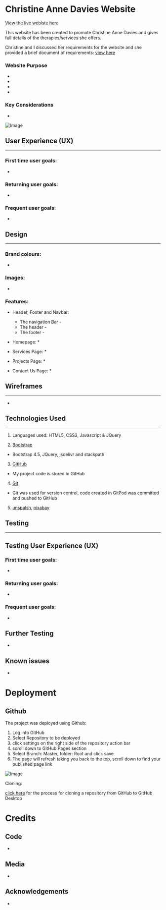 # Christine Anne Davies Website


[View the live webiste here](https://edavies2020.github.io/MS2-CDavies/)

This website has been created to promote Christine Anne Davies and gives full details of the therapies/services she offers. 

Christine and I discussed her requirements for the website and she provided a brief document of requirements: [view here](assets/images/readme/brainstorm1.png)

### Website Purpose

* 
* 
* 
* 
 
### Key Considerations

* 

![Image](capture.png)


## User Experience (UX)
----------------------


### First time user goals:

* 

### Returning user goals:

* 

### Frequent user goals:
    
* 


## Design
----------


### Brand colours:

* 

### Images:

*

### Features:

* Header, Footer and Navbar:
    * The navigation Bar - 
    * The header - 
    * The footer - 

* Homepage:
    * 

* Services Page:
    * 

* Projects Page:
    *

* Contact Us Page:
    *
    

## Wireframes
--------------


*


## Technologies Used
----------------------


1. Languages used: HTML5, CSS3, Javascript & JQuery

2. [Bootstrap](https://getbootstrap.com/docs/4.5/getting-started/introduction/) 
* Bootstrap 4.5, JQuery, jsdelivr and stackpath

3. [GitHub](https://github.com/) 
* My project code is stored in GitHub

4. [Git](https://gitpod.io/workspaces/) 
* Git was used for version control, code created in GitPod was committed and pushed to GitHub

5. [unspalsh](https://unsplash.com/), [pixabay](https://pixabay.com/)



## Testing
----------


## Testing User Experience (UX)


### First time user goals:

*  

### Returning user goals:

* 

### Frequent user goals:

*

 ## Further Testing

* 

## Known issues 

*

# Deployment


## Github 


The project was deployed using Github:

1. Log into GitHub
2. Select Repository to be deployed
3. click settings on the right side of the repository action bar
4. scroll down to GitHub Pages section
5. Select Branch: Master, folder: Root and click save
6. The page will refresh taking you back to the top, scroll down to find your published page link

![Image](assets/images/readme/github2.jpg)


Cloning: 

[click here](assets/images/readme/cloningrepo.pdf) for the process for cloning a repository from GitHub to GitHub Desktop


# Credits


## Code

*

## Media

*

## Acknowledgements

*

